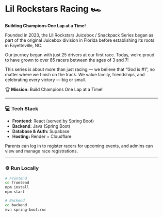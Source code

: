 # Lil Rockstars Racing 🏎️

**Building Champions One Lap at a Time!**

Founded in 2023, the Lil Rockstars Juicebox / Snackpack Series began as part of the original Juicebox division in Florida before establishing its roots in Fayetteville, NC.

Our journey began with just 25 drivers at our first race. Today, we’re proud to have grown to over 85 racers between the ages of 3 and 7!

This series is about more than just racing — we believe that “God is #1”, no matter where we finish on the track. We value family, friendships, and celebrating every victory — big or small.

🏆 **Mission:** Build Champions One Lap at a Time!

---

### 💻 Tech Stack

- **Frontend:** React (served by Spring Boot)
- **Backend:** Java (Spring Boot)
- **Database & Auth:** Supabase
- **Hosting:** Render + Cloudflare

Parents can log in to register racers for upcoming events, and admins can view and manage race registrations.

---

### ⚙️ Run Locally

```bash
# Frontend
cd frontend
npm install
npm start

# Backend
cd backend
mvn spring-boot:run
